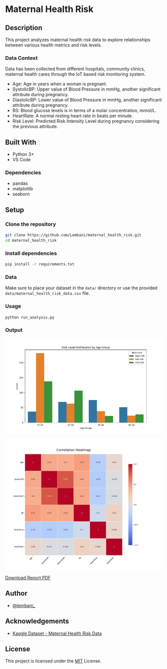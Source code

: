 # Maternal Health Risk

## Description

This project analyzes maternal health risk data to explore relationships between various health metrics and risk levels.

### Data Context

Data has been collected from different hospitals, community clinics, maternal health cares through the IoT based risk monitoring system.

- Age: Age in years when a woman is pregnant.
- SystolicBP: Upper value of Blood Pressure in mmHg, another significant attribute during pregnancy.
- DiastolicBP: Lower value of Blood Pressure in mmHg, another significant attribute during pregnancy.
- BS: Blood glucose levels is in terms of a molar concentration, mmol/L.
- HeartRate: A normal resting heart rate in beats per minute.
- Risk Level: Predicted Risk Intensity Level during pregnancy considering the previous attribute.

## Built With

- Python 3+
- VS Code

### Dependencies

- pandas
- matplotlib
- seaborn

## Setup

### Clone the repository

```sh
git clone https://github.com/Lembani/maternal_health_risk.git
cd maternal_health_risk
```

### Install dependencies

```sh
pip install -r requirements.txt
```

### Data

Make sure to place your dataset in the `data/` directory or use the provided `data/maternal_health_risk_data.csv` file.

### Usage

```sh
python run_analysis.py
```

### Output

![Risk Level Distribution](results/visualizations/risk_level_distribution_by_age_group.png)

![Correlation Heatmap](results/visualizations/correlation_heatmap.png)

[Download Report PDF](results/reports/maternal_health_risk_report.pdf)

## Author

- [@lembani_](https://x.com/Lembani_)

## Acknowledgements

- [Kaggle Dataset - Maternal Health Risk Data](https://www.kaggle.com/datasets/csafrit2/maternal-health-risk-data)

## License

This project is licensed under the [MIT](https://github.com/Lembani/maternal_health_risk/blob/main/LICENSE) License.
